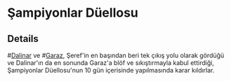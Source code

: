 # Şampiyonlar Düellosu


## Details
#[Dalinar](characters/dalinar) ve #[Garaz](characters/odium), Şeref'in en başından beri tek çıkış yolu olarak gördüğü ve Dalinar'ın da en sonunda Garaz'a blöf ve sıkıştırmayla kabul ettirdiği, Şampiyonlar Düellosu'nun 10 gün içerisinde yapılmasında karar kıldırlar.
